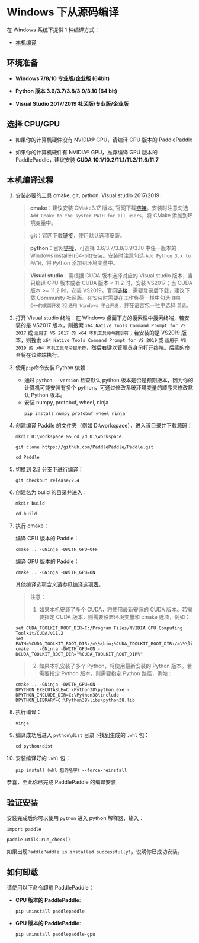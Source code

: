 # **Windows 下从源码编译**

在 Windows 系统下提供 1 种编译方式：

* [本机编译](#compile_from_host)

## 环境准备

* **Windows 7/8/10 专业版/企业版 (64bit)**

* **Python 版本 3.6/3.7/3.8/3.9/3.10 (64 bit)**
* **Visual Studio 2017/2019 社区版/专业版/企业版**

## 选择 CPU/GPU

* 如果你的计算机硬件没有 NVIDIA® GPU，请编译 CPU 版本的 PaddlePaddle

* 如果你的计算机硬件有 NVIDIA® GPU，推荐编译 GPU 版本的 PaddlePaddle，建议安装 **CUDA 10.1/10.2/11.1/11.2/11.6/11.7**

## 本机编译过程

1. 安装必要的工具 cmake, git, python, Visual studio 2017/2019：

    > **cmake**：建议安装 CMake3.17 版本, 官网下载[链接](https://cmake.org/files/v3.17/cmake-3.17.0-win64-x64.msi)。安装时注意勾选 `Add CMake to the system PATH for all users`，将 CMake 添加到环境变量中。

    > **git**：官网下载[链接](https://github.com/git-for-windows/git/releases/download/v2.35.1.windows.2/Git-2.35.1.2-64-bit.exe)，使用默认选项安装。

    > **python**：官网[链接](https://www.python.org/downloads/windows/)，可选择 3.6/3.7/3.8/3.9/3.10 中任一版本的 Windows installer(64-bit)安装。安装时注意勾选 `Add Python 3.x to PATH`，将 Python 添加到环境变量中。

    > **Visual studio**：需根据 CUDA 版本选择对应的 Visual studio 版本，当只编译 CPU 版本或者 CUDA 版本 < 11.2 时，安装 VS2017；当 CUDA 版本 >= 11.2 时，安装 VS2019。官网[链接](https://visualstudio.microsoft.com/zh-hans/vs/older-downloads/)，需要登录后下载，建议下载 Community 社区版。在安装时需要在工作负荷一栏中勾选 `使用 C++的桌面开发` 和 `通用 Windows 平台开发`，并在语言包一栏中选择 `英语`。

2. 打开 Visual studio 终端：在 Windows 桌面下方的搜索栏中搜索终端，若安装的是 VS2017 版本，则搜索 `x64 Native Tools Command Prompt for VS 2017` 或 `适用于 VS 2017 的 x64 本机工具命令提示符`；若安装的是 VS2019 版本，则搜索 `x64 Native Tools Command Prompt for VS 2019` 或 `适用于 VS 2019 的 x64 本机工具命令提示符`，然后右键以管理员身份打开终端。后续的命令将在该终端执行。

3. 使用`pip`命令安装 Python 依赖：
    * 通过 `python --version` 检查默认 python 版本是否是预期版本，因为你的计算机可能安装有多个 python，可通过修改系统环境变量的顺序来修改默认 Python 版本。
    * 安装 numpy, protobuf, wheel, ninja
        ```
        pip install numpy protobuf wheel ninja
        ```

4. 创建编译 Paddle 的文件夹（例如 D:\workspace），进入该目录并下载源码：

    ```
    mkdir D:\workspace && cd /d D:\workspace

    git clone https://github.com/PaddlePaddle/Paddle.git

    cd Paddle
    ```

5. 切换到 2.2 分支下进行编译：

    ```
    git checkout release/2.4
    ```

6. 创建名为 build 的目录并进入：

    ```
    mkdir build

    cd build
    ```

7. 执行 cmake：

    编译 CPU 版本的 Paddle：

    ```
    cmake .. -GNinja -DWITH_GPU=OFF
    ```

    编译 GPU 版本的 Paddle：

    ```
    cmake .. -GNinja -DWITH_GPU=ON
    ```

    其他编译选项含义请参见[编译选项表](https://www.paddlepaddle.org.cn/documentation/docs/zh/develop/install/Tables.html#Compile)。

    > 注意：
    > 1. 如果本机安装了多个 CUDA，将使用最新安装的 CUDA 版本。若需要指定 CUDA 版本，则需要设置环境变量和 cmake 选项，例如：
    ```
    set CUDA_TOOLKIT_ROOT_DIR=C:/Program Files/NVIDIA GPU Computing Toolkit/CUDA/v11.2
    set PATH=%CUDA_TOOLKIT_ROOT_DIR:/=\%\bin;%CUDA_TOOLKIT_ROOT_DIR:/=\%\libnvvp;%PATH%
    cmake .. -GNinja -DWITH_GPU=ON -DCUDA_TOOLKIT_ROOT_DIR="%CUDA_TOOLKIT_ROOT_DIR%"
    ```
    > 2. 如果本机安装了多个 Python，将使用最新安装的 Python 版本。若需要指定 Python 版本，则需要指定 Python 路径，例如：
    ```
    cmake .. -GNinja -DWITH_GPU=ON -DPYTHON_EXECUTABLE=C:\Python38\python.exe -DPYTHON_INCLUDE_DIR=C:\Python38\include -DPYTHON_LIBRARY=C:\Python38\libs\python38.lib
    ```

8. 执行编译：

    ```
    ninja
    ```

9. 编译成功后进入 `python\dist` 目录下找到生成的 `.whl` 包：

    ```
    cd python\dist
    ```

10. 安装编译好的 `.whl` 包：

    ```
    pip install（whl 包的名字）--force-reinstall
    ```

恭喜，至此你已完成 PaddlePaddle 的编译安装


## **验证安装**

安装完成后你可以使用 `python` 进入 python 解释器，输入：

```
import paddle
```

```
paddle.utils.run_check()
```

如果出现`PaddlePaddle is installed successfully!`，说明你已成功安装。

## **如何卸载**
请使用以下命令卸载 PaddlePaddle：

* **CPU 版本的 PaddlePaddle**:
    ```
    pip uninstall paddlepaddle
    ```

* **GPU 版本的 PaddlePaddle**:
    ```
    pip uninstall paddlepaddle-gpu
    ```

